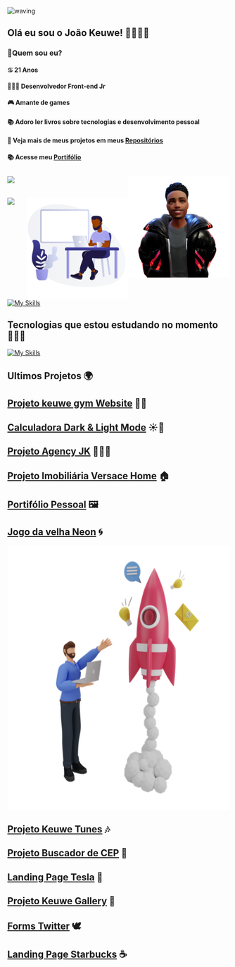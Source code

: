 ![waving](https://capsule-render.vercel.app/api?type=waving&height=200&text=JoaoKeuwe%20&fontAlignY=40&color=gradient)
## Olá eu sou o João Keuwe! 👋👨🏾‍💻
### 🔭Quem sou eu?
#### ♋ 21 Anos
#### 👨🏾‍💻 Desenvolvedor Front-end Jr
#### 🎮 Amante de games
#### 📚 Adoro ler livros sobre tecnologias  e desenvolvimento pessoal
#### 🎨 Veja mais de meus projetos em meus [Repositórios](https://github.com/JoaoKeuwe?tab=repositories)
#### 📚 Acesse meu [Portifólio](https://portifoliokeuwe.netlify.app/)

##
<div>
<a href="https://github.com/JoaoKeuwe">
<img height="180em" left='200px' src="https://github-readme-stats.vercel.app/api?username=JoaoKeuwe&theme=radical" />
<img height=230em align="right" src="avatar.png">
</div>
  
##

</div>

<div>
<img height="180em" src="https://github-readme-stats.vercel.app/api/top-langs/?username=JoaoKeuwe&layout=compact&theme=radical" />
<img height=230em align="right" src="programmer.png">
</div>


  
[![My Skills](https://skillicons.dev/icons?i=js,ts,html,css,react,nodejs,mysql,mongodb,redux,bootstrap,docker,vscode,powershell,bash,heroku,linux,git,github,jest,&perline=9)](https://skillicons.dev)
<br>

## Tecnologias que estou estudando no momento 👨🏾‍💻

[![My Skills](https://skillicons.dev/icons?i=vuejs,python,bootstrap,sass&perline=9)](https://skillicons.dev)
<br>

## Ultimos Projetos 🌍

<div align=left>
  
## [Projeto keuwe gym Website](https://gym-website-pi.vercel.app/) 🏋🏾
## [Calculadora Dark & Light Mode](https://calculatorkeuwe.netlify.app) ☀️🌙
## [Projeto Agency JK](https://keuweagency.netlify.app) 👨🏾‍💼
## [Projeto Imobiliária Versace Home](https://imobiliariakeuwe.netlify.app) 🏠
## [Portifólio Pessoal](https://portifoliokeuwe.netlify.app) 🖼️
## [Jogo da velha Neon](https://tourmaline-praline-a4cf56.netlify.app) 🌀
<img height=600em src="rocket3.webp">
</div>


<div align=right>
  


</div>


<div align=left>

## [Projeto Keuwe Tunes](https://keuwe-tunes.netlify.app) 🎶
## [Projeto Buscador de CEP](https://busca-de-cep.netlify.app) 🚩
## [Landing Page Tesla](https://landing-page-tesla.netlify.app) 🚗
## [Projeto Keuwe Gallery](https://keuwegalery.netlify.app/) 📸
## [Forms Twitter](https://teal-monstera-8600c4.netlify.app) 🕊️
## [Landing Page Starbucks](https://landing-page-starbuckss.netlify.app) ☕
  
</div>
